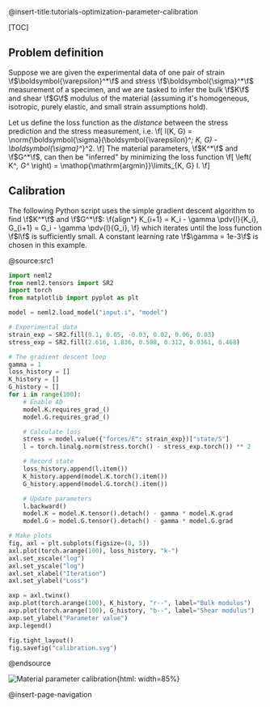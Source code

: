 @insert-title:tutorials-optimization-parameter-calibration

[TOC]

## Problem definition

Suppose we are given the experimental data of one pair of strain \f$\boldsymbol{\varepsilon}^*\f$ and stress \f$\boldsymbol{\sigma}^*\f$ measurement of a specimen, and we are tasked to infer the bulk \f$K\f$ and shear \f$G\f$ modulus of the material (assuming it's homogeneous, isotropic, purely elastic, and small strain assumptions hold).

Let us define the loss function as the *distance* between the stress prediction and the stress measurement, i.e.
\f[
  l(K, G) = \norm{\boldsymbol{\sigma}(\boldsymbol{\varepsilon}^*; K, G) - \boldsymbol{\sigma}^*}^2.
\f]
The material parameters, \f$K^*\f$ and \f$G^*\f$, can then be "inferred" by minimizing the loss function
\f[
  \left( K^*, G^* \right) = \mathop{\mathrm{argmin}}\limits_{K, G} l.
\f]

## Calibration

The following Python script uses the simple gradient descent algorithm to find \f$K^*\f$ and \f$G^*\f$:
\f{align*}
  K_{i+1} = K_i - \gamma \pdv{l}{K_i},
  G_{i+1} = G_i - \gamma \pdv{l}{G_i},
\f}
which iterates until the loss function \f$l\f$ is sufficiently small. A constant learning rate \f$\gamma = 1e-3\f$ is chosen in this example.

@source:src1
```python
import neml2
from neml2.tensors import SR2
import torch
from matplotlib import pyplot as plt

model = neml2.load_model("input.i", "model")

# Experimental data
strain_exp = SR2.fill(0.1, 0.05, -0.03, 0.02, 0.06, 0.03)
stress_exp = SR2.fill(2.616, 1.836, 0.588, 0.312, 0.9361, 0.468)

# The gradient descent loop
gamma = 1
loss_history = []
K_history = []
G_history = []
for i in range(100):
    # Enable AD
    model.K.requires_grad_()
    model.G.requires_grad_()

    # Calculate loss
    stress = model.value({"forces/E": strain_exp})["state/S"]
    l = torch.linalg.norm(stress.torch() - stress_exp.torch()) ** 2

    # Record state
    loss_history.append(l.item())
    K_history.append(model.K.torch().item())
    G_history.append(model.G.torch().item())

    # Update parameters
    l.backward()
    model.K = model.K.tensor().detach() - gamma * model.K.grad
    model.G = model.G.tensor().detach() - gamma * model.G.grad

# Make plots
fig, axl = plt.subplots(figsize=(8, 5))
axl.plot(torch.arange(100), loss_history, "k-")
axl.set_xscale("log")
axl.set_yscale("log")
axl.set_xlabel("Iteration")
axl.set_ylabel("Loss")

axp = axl.twinx()
axp.plot(torch.arange(100), K_history, "r--", label="Bulk modulus")
axp.plot(torch.arange(100), G_history, "b--", label="Shear modulus")
axp.set_ylabel("Parameter value")
axp.legend()

fig.tight_layout()
fig.savefig("calibration.svg")
```
@endsource

![Material parameter calibration](tutorials/optimization/parameter_calibration/calibration.svg){html: width=85%}

@insert-page-navigation
